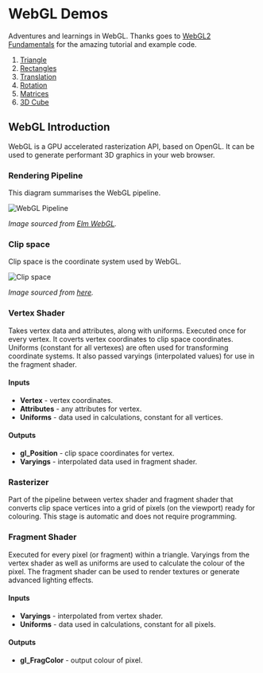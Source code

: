 # WebGL Demos

Adventures and learnings in WebGL. Thanks goes to [WebGL2 Fundamentals](https://webgl2fundamentals.org/) for the amazing tutorial and example code.

1.  [Triangle](https://dtcristo.github.io/webgl-demos/triangle/)
2.  [Rectangles](https://dtcristo.github.io/webgl-demos/rectangles/)
3.  [Translation](https://dtcristo.github.io/webgl-demos/translation/)
4.  [Rotation](https://dtcristo.github.io/webgl-demos/rotation/)
5.  [Matrices](https://dtcristo.github.io/webgl-demos/matrices/)
6.  [3D Cube](https://dtcristo.github.io/webgl-demos/3d-cube/)

## WebGL Introduction

WebGL is a GPU accelerated rasterization API, based on OpenGL. It can be used to generate performant 3D graphics in your web browser.

### Rendering Pipeline
This diagram summarises the WebGL pipeline.

![WebGL Pipeline](https://raw.github.com/dtcristo/webgl-demos/master/images/pipeline.png)

*Image sourced from [Elm WebGL](https://github.com/elm-community/webgl).*

### Clip space
Clip space is the coordinate system used by WebGL.

![Clip space](https://raw.github.com/dtcristo/webgl-demos/master/images/clipspace.png)

*Image sourced from [here](https://scs.senecac.on.ca/~gam666/pages/content/3dmat.html).*

### Vertex Shader
Takes vertex data and attributes, along with uniforms. Executed once for every vertex. It coverts vertex coordinates to clip space coordinates. Uniforms (constant for all vertexes) are often used for transforming coordinate systems. It also passed varyings (interpolated values) for use in the fragment shader.

#### Inputs
* **Vertex** - vertex coordinates.
* **Attributes** - any attributes for vertex.
* **Uniforms** - data used in calculations, constant for all vertices.

#### Outputs
* **gl_Position** - clip space coordinates for vertex.
* **Varyings** - interpolated data used in fragment shader.

### Rasterizer
Part of the pipeline between vertex shader and fragment shader that converts clip space vertices into a grid of pixels (on the viewport) ready for colouring. This stage is automatic and does not require programming.

### Fragment Shader
Executed for every pixel (or fragment) within a triangle. Varyings from the vertex shader as well as uniforms are used to calculate the colour of the pixel. The fragment shader can be used to render textures or generate advanced lighting effects.

#### Inputs
* **Varyings** - interpolated from vertex shader.
* **Uniforms** - data used in calculations, constant for all pixels.

#### Outputs
* **gl_FragColor** - output colour of pixel.
